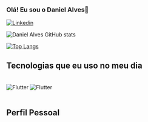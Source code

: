 ### Olá! Eu sou  o Daniel Alves👋

[![Linkedin](https://img.shields.io/badge/LinkedIn-0077B5?style=for-the-badge&logo=linkedin&logoColor=white)](https://www.linkedin.com/in/daniel-alves-bezerra-b91627181/)


![Daniel Alves GitHub stats](https://github-readme-stats.vercel.app/api?username=danialvesb&show_icons=true&theme=dracula)

[![Top Langs](https://github-readme-stats.vercel.app/api/top-langs/?username=danialvesb)](https://github.com/danialvesb)





## Tecnologias que eu uso no meu dia

<div style="display: inline_block"><br/>
  <img align="center" alt="Flutter" src=https://img.shields.io/badge/Flutter-02569B?style=for-the-badge&logo=flutter&logoColor=white/>
    <img align="center" alt="Flutter" src=https://img.shields.io/badge/Dart-0175C2?style=for-the-badge&logo=dart&logoColor=white>
    
</div><br/>

## Perfil Pessoal
